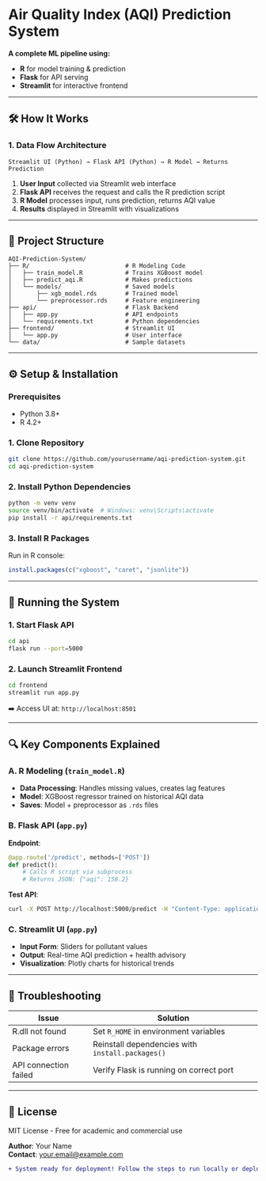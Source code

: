 # Air Quality Index (AQI) Prediction System  

**A complete ML pipeline using:**  
- **R** for model training & prediction  
- **Flask** for API serving  
- **Streamlit** for interactive frontend  

---

## 🛠️ **How It Works**  

### **1. Data Flow Architecture**  
```
Streamlit UI (Python) → Flask API (Python) → R Model → Returns Prediction
```  

1. **User Input** collected via Streamlit web interface  
2. **Flask API** receives the request and calls the R prediction script  
3. **R Model** processes input, runs prediction, returns AQI value  
4. **Results** displayed in Streamlit with visualizations  

---

## 📂 **Project Structure**  
```
AQI-Prediction-System/  
├── R/                           # R Modeling Code  
│   ├── train_model.R            # Trains XGBoost model  
│   ├── predict_aqi.R            # Makes predictions  
│   └── models/                  # Saved models  
│       ├── xgb_model.rds        # Trained model  
│       └── preprocessor.rds     # Feature engineering  
├── api/                         # Flask Backend  
│   ├── app.py                   # API endpoints  
│   └── requirements.txt         # Python dependencies  
├── frontend/                    # Streamlit UI  
│   └── app.py                   # User interface  
└── data/                        # Sample datasets  
```

---

## ⚙️ **Setup & Installation**  

### **Prerequisites**  
- Python 3.8+  
- R 4.2+  

### **1. Clone Repository**  
```bash
git clone https://github.com/yourusername/aqi-prediction-system.git  
cd aqi-prediction-system  
```

### **2. Install Python Dependencies**  
```bash
python -m venv venv  
source venv/bin/activate  # Windows: venv\Scripts\activate  
pip install -r api/requirements.txt  
```

### **3. Install R Packages**  
Run in R console:  
```R
install.packages(c("xgboost", "caret", "jsonlite"))  
```

---

## 🚀 **Running the System**  

### **1. Start Flask API**  
```bash
cd api  
flask run --port=5000  
```

### **2. Launch Streamlit Frontend**  
```bash
cd frontend  
streamlit run app.py  
```
➡️ Access UI at: `http://localhost:8501`  

---

## 🔍 **Key Components Explained**  

### **A. R Modeling (`train_model.R`)**  
- **Data Processing**: Handles missing values, creates lag features  
- **Model**: XGBoost regressor trained on historical AQI data  
- **Saves**: Model + preprocessor as `.rds` files  

### **B. Flask API (`app.py`)**  
**Endpoint**:  
```python
@app.route('/predict', methods=['POST'])  
def predict():  
    # Calls R script via subprocess  
    # Returns JSON: {"aqi": 158.2}  
```  
**Test API**:  
```bash
curl -X POST http://localhost:5000/predict -H "Content-Type: application/json" -d '{"PM2.5":45, "PM10":80, "NO2":30}'  
```

### **C. Streamlit UI (`app.py`)**  
- **Input Form**: Sliders for pollutant values  
- **Output**: Real-time AQI prediction + health advisory  
- **Visualization**: Plotly charts for historical trends  

---

## 🐛 **Troubleshooting**  

| Issue | Solution |  
|-------|----------|  
| R.dll not found | Set `R_HOME` in environment variables |  
| Package errors | Reinstall dependencies with `install.packages()` |  
| API connection failed | Verify Flask is running on correct port |  

---

## 📜 **License**  
MIT License - Free for academic and commercial use  

**Author**: Your Name  
**Contact**: your.email@example.com  

```diff
+ System ready for deployment! Follow the steps to run locally or deploy to cloud.
```
